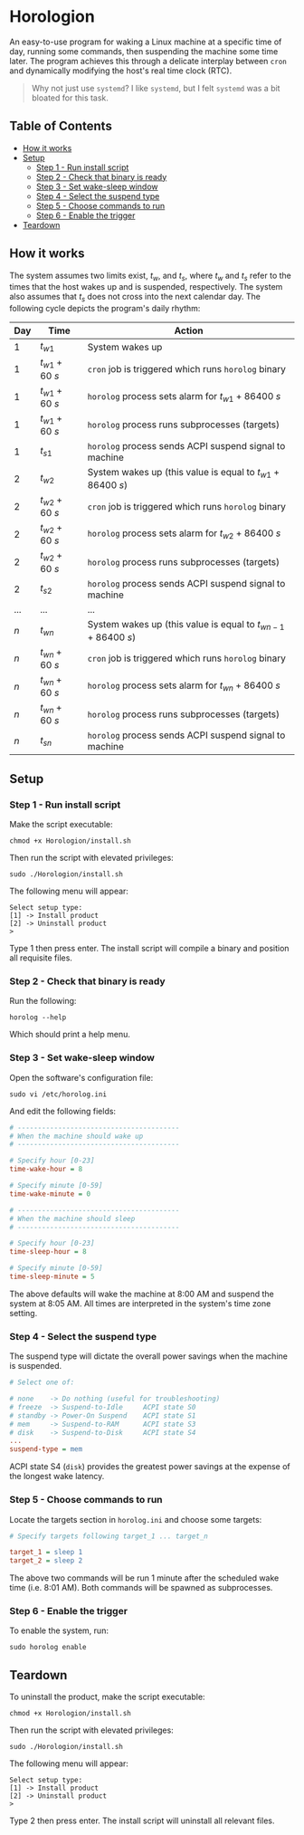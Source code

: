 # Horologion
An easy-to-use program for waking a Linux machine at a specific time of day, running some commands, then
suspending the machine some time later. The program achieves this through a delicate interplay between `cron`
and dynamically modifying the host's real time clock (RTC).
> Why not just use `systemd`?
I like `systemd`, but I felt `systemd` was a bit bloated for this task.
## Table of Contents
- [How it works](#how-it-works)
- [Setup](#setup)
  - [Step 1 - Run install script](#step-1---run-install-script)
  - [Step 2 - Check that binary is ready](#step-2---check-that-binary-is-ready)
  - [Step 3 - Set wake-sleep window](#step-3---set-wake-sleep-window)
  - [Step 4 - Select the suspend type](#step-4---select-the-suspend-type)
  - [Step 5 - Choose commands to run](#step-5---choose-commands-to-run)
  - [Step 6 - Enable the trigger](#step-6---enable-the-trigger)
- [Teardown](#teardown)
## How it works
The system assumes two limits exist, $t_w$, and $t_s$, where $t_w$ and $t_s$ refer to the times that the
host wakes up and is suspended, respectively. The system also assumes that $t_s$ does not cross into the
next calendar day. The following cycle depicts the program's daily rhythm:

| Day | Time   | Action |
| --- | ------ | ------ |
| $1$ | $t_{w1}$ | System wakes up |
| $1$ | $t_{w1} + 60\ s$ | `cron` job is triggered which runs `horolog` binary |
| $1$ | $t_{w1} + 60\ s$ | `horolog` process sets alarm for $t_{w1} + 86400\ s$ |
| $1$ | $t_{w1} + 60\ s$ | `horolog` process runs subprocesses (targets) |
| $1$ | $t_{s1}$ | `horolog` process sends ACPI suspend signal to machine |
| $2$ | $t_{w2}$ | System wakes up (this value is equal to $t_{w1} + 86400\ s$) |
| $2$ | $t_{w2} + 60\ s$ | `cron` job is triggered which runs `horolog` binary |
| $2$ | $t_{w2} + 60\ s$ | `horolog` process sets alarm for $t_{w2} + 86400\ s$ |
| $2$ | $t_{w2} + 60\ s$ | `horolog` process runs subprocesses (targets) |
| $2$ | $t_{s2}$ | `horolog` process sends ACPI suspend signal to machine |
| ... | ... | ... |
| $n$ | $t_{wn}$ | System wakes up (this value is equal to $t_{wn - 1} + 86400\ s$) |
| $n$ | $t_{wn} + 60\ s$ | `cron` job is triggered which runs `horolog` binary |
| $n$ | $t_{wn} + 60\ s$ | `horolog` process sets alarm for $t_{wn} + 86400\ s$ |
| $n$ | $t_{wn} + 60\ s$ | `horolog` process runs subprocesses (targets) |
| $n$ | $t_{sn}$ | `horolog` process sends ACPI suspend signal to machine |

## Setup
### Step 1 - Run install script
Make the script executable:
```
chmod +x Horologion/install.sh
```
Then run the script with elevated privileges:
```
sudo ./Horologion/install.sh
```
The following menu will appear:
```
Select setup type:
[1] -> Install product
[2] -> Uninstall product
>
```
Type 1 then press enter. The install script will compile a binary and position all requisite files.
### Step 2 - Check that binary is ready
Run the following:
```
horolog --help
```
Which should print a help menu.
### Step 3 - Set wake-sleep window
Open the software's configuration file:
```
sudo vi /etc/horolog.ini
```
And edit the following fields:
```ini
# ----------------------------------------
# When the machine should wake up
# ----------------------------------------

# Specify hour [0-23]
time-wake-hour = 8

# Specify minute [0-59]
time-wake-minute = 0

# ----------------------------------------
# When the machine should sleep
# ----------------------------------------

# Specify hour [0-23]
time-sleep-hour = 8

# Specify minute [0-59]
time-sleep-minute = 5
```
The above defaults will wake the machine at 8:00 AM and suspend the system at 8:05 AM. All times are
interpreted in the system's time zone setting.
### Step 4 - Select the suspend type
The suspend type will dictate the overall power savings when the machine is suspended.
```ini
# Select one of:

# none    -> Do nothing (useful for troubleshooting)
# freeze  -> Suspend-to-Idle     ACPI state S0
# standby -> Power-On Suspend    ACPI state S1
# mem     -> Suspend-to-RAM      ACPI state S3
# disk    -> Suspend-to-Disk     ACPI state S4
...
suspend-type = mem
```
ACPI state S4 (`disk`) provides the greatest power savings at the expense of the longest wake latency.
### Step 5 - Choose commands to run
Locate the targets section in `horolog.ini` and choose some targets:
```ini
# Specify targets following target_1 ... target_n

target_1 = sleep 1
target_2 = sleep 2
```
The above two commands will be run 1 minute after the scheduled wake time (i.e. 8:01 AM). Both commands will
be spawned as subprocesses.
### Step 6 - Enable the trigger
To enable the system, run:
```
sudo horolog enable
```
## Teardown
To uninstall the product, make the script executable:
```
chmod +x Horologion/install.sh
```
Then run the script with elevated privileges:
```
sudo ./Horologion/install.sh
```
The following menu will appear:
```
Select setup type:
[1] -> Install product
[2] -> Uninstall product
>
```
Type 2 then press enter. The install script will uninstall all relevant files.
